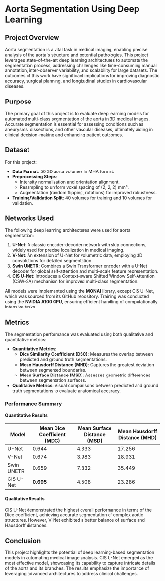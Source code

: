 # Aorta Segmentation Using Deep Learning

## Project Overview
Aorta segmentation is a vital task in medical imaging, enabling precise analysis of the aorta's structure and potential pathologies. This project leverages state-of-the-art deep learning architectures to automate the segmentation process, addressing challenges like time-consuming manual annotation, inter-observer variability, and scalability for large datasets. The outcomes of this work have significant implications for improving diagnostic accuracy, surgical planning, and longitudinal studies in cardiovascular diseases.

## Purpose
The primary goal of this project is to evaluate deep learning models for automated multi-class segmentation of the aorta in 3D medical images. Accurate segmentation is essential for assessing conditions such as aneurysms, dissections, and other vascular diseases, ultimately aiding in clinical decision-making and enhancing patient outcomes.

## Dataset
For this project:
- **Data Format**: 50 3D aorta volumes in MHA format.
- **Preprocessing Steps**:
  - Intensity normalization and orientation alignment.
  - Resampling to uniform voxel spacing of (2, 2, 2) mm³.
  - Augmentation (random flipping, rotations) for improved robustness.
- **Training/Validation Split**: 40 volumes for training and 10 volumes for validation.

## Networks Used
The following deep learning architectures were used for aorta segmentation:
1. **U-Net**: A classic encoder-decoder network with skip connections, widely used for precise localization in medical imaging.
2. **V-Net**: An extension of U-Net for volumetric data, employing 3D convolutions for detailed segmentation.
3. **Swin UNETR**: Combines a Swin Transformer encoder with a U-Net decoder for global self-attention and multi-scale feature representation.
4. **CIS U-Net**: Introduces a Context-aware Shifted Window Self-Attention (CSW-SA) mechanism for improved multi-class segmentation.

All models were implemented using the **MONAI** library, except CIS U-Net, which was sourced from its GitHub repository. Training was conducted using the **NVIDIA A100 GPU**, ensuring efficient handling of computationally intensive tasks.

## Metrics
The segmentation performance was evaluated using both qualitative and quantitative metrics:
- **Quantitative Metrics**:
  - **Dice Similarity Coefficient (DSC)**: Measures the overlap between predicted and ground truth segmentations.
  - **Mean Hausdorff Distance (MHD)**: Captures the greatest deviation between segmented boundaries.
  - **Mean Surface Distance (MSD)**: Assesses geometric differences between segmentation surfaces.
- **Qualitative Metrics**: Visual comparisons between predicted and ground truth segmentations to evaluate anatomical accuracy.

### Performance Summary

#### Quantitative Results
| Model       | Mean Dice Coefficient (MDC) | Mean Surface Distance (MSD) | Mean Hausdorff Distance (MHD) |
|-------------|-----------------------------|-----------------------------|-------------------------------|
| U-Net       | 0.644                       | 4.333                       | 17.256                        |
| V-Net       | 0.674                       | 3.983                       | 18.931                        |
| Swin UNETR  | 0.659                       | 7.832                       | 35.449                        |
| CIS U-Net   | **0.695**                   | 4.508                       | 23.286                        |

#### Qualitative Results


CIS U-Net demonstrated the highest overall performance in terms of the Dice coefficient, achieving accurate segmentation of complex aortic structures. However, V-Net exhibited a better balance of surface and Hausdorff distances.

## Conclusion
This project highlights the potential of deep learning-based segmentation models in automating medical image analysis. CIS U-Net emerged as the most effective model, showcasing its capability to capture intricate details of the aorta and its branches. The results emphasize the importance of leveraging advanced architectures to address clinical challenges.

